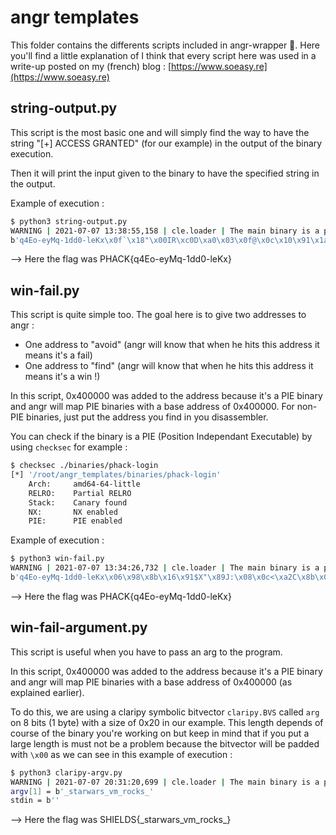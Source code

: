 # angr templates

This folder contains the differents scripts included in angr-wrapper 🙂. Here you'll find a little explanation of 
I think that every script here was used in a write-up posted on my (french) blog : [https://www.soeasy.re](https://www.soeasy.re)

## string-output.py

This script is the most basic one and will simply find the way to have the string "[+] ACCESS GRANTED" (for our example) in the output of the binary execution.

Then it will print the input given to the binary to have the specified string in the output.

Example of execution :
```bash
$ python3 string-output.py
WARNING | 2021-07-07 13:38:55,158 | cle.loader | The main binary is a position-independent executable. It is being loaded with a base address of 0x400000.
b'q4Eo-eyMq-1dd0-leKx\x0f`\x18"\x00IR\xc0D\xa0\x03\x0f@\x0c\x10\x91\x1a%$\x10\x86\x10h\x00\x08(\x88\x04\xa0\x08\xbc\x80$"\xc2\x90@B\x18$&'
```
--> Here the flag was PHACK{q4Eo-eyMq-1dd0-leKx}

## win-fail.py

This script is quite simple too. The goal here is to give two addresses to angr : 
- One address to "avoid" (angr will know that when he hits this address it means it's a fail)
- One address to "find" (angr will know that when he hits this address it means it's a win !)

In this script, 0x400000 was added to the address because it's a PIE binary and angr will map PIE binaries with a base address of 0x400000. For non-PIE binaries, just put the address you find in you disassembler.

You can check if the binary is a PIE (Position Independant Executable) by using `checksec` for example :

```bash
$ checksec ./binaries/phack-login
[*] '/root/angr_templates/binaries/phack-login'
    Arch:     amd64-64-little
    RELRO:    Partial RELRO
    Stack:    Canary found
    NX:       NX enabled
    PIE:      PIE enabled
```

Example of execution : 
```bash
$ python3 win-fail.py 
WARNING | 2021-07-07 13:34:26,732 | cle.loader | The main binary is a position-independent executable. It is being loaded with a base address of 0x400000.
b'q4Eo-eyMq-1dd0-leKx\x06\x98\x8b\x16\x91$X"\x89J:\x08\x0c<\xa2C\x8b\x0f\xa0\x01\x10\x99\xa56\xcaa`H0(\x80F\x19\x0c\x08#\x05\x9a\x0c\x94`'
```
--> Here the flag was PHACK{q4Eo-eyMq-1dd0-leKx}

## win-fail-argument.py

This script is useful when you have to pass an arg to the program.

In this script, 0x400000 was added to the address because it's a PIE binary and angr will map PIE binaries with a base address of 0x400000 (as explained earlier).

To do this, we are using a claripy symbolic bitvector `claripy.BVS` called `arg` on 8 bits (1 byte) with a size of 0x20 in our example.
This length depends of course of the binary you're working on but keep in mind that if you put a large length is must not be a problem because the bitvector will be padded with `\x00` as we can see in this example of execution :

```bash
$ python3 claripy-argv.py 
WARNING | 2021-07-07 20:31:20,699 | cle.loader | The main binary is a position-independent executable. It is being loaded with a base address of 0x400000.
argv[1] = b'_starwars_vm_rocks_'
stdin = b''
```
--> Here the flag was SHIELDS{\_starwars_vm\_rocks\_}
